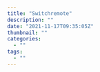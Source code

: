 ```yaml
---
title: "Switchremote"
description: ""
date: "2021-11-17T09:35:05Z"
thumbnail: ""
categories:
  - ""
tags:
  - ""
---
```

